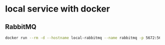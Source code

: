 # local service with docker

## RabbitMQ

```bash
docker run --rm -d --hostname local-rabbitmq --name rabbitmq -p 5672:5672 -p 5673:5673 -p 15672:15672 rabbitmq:3-management
```
